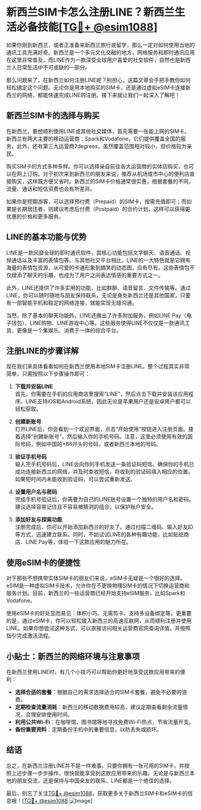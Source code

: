 # 新西兰SIM卡怎么注册LINE？新西兰生活必备技能[[TG💪+ @esim1088](https://t.me/s/esim1088)]

如果你刚到新西兰，或者正准备来新西兰旅行或留学，那么一定对如何使用当地的通讯工具充满好奇。新西兰是一个多元文化交融的地方，网络服务和即时通讯应用在这里非常普及，而LINE作为一款深受全球用户喜爱的社交软件，自然也是新西兰人日常生活中不可或缺的一部分。

那么问题来了，在新西兰如何注册LINE呢？别担心，这篇文章会手把手教你如何轻松搞定这个问题。无论你是用本地购买的SIM卡，还是通过虚拟eSIM卡连接新西兰的网络，都能快速完成LINE的注册。接下来就让我们一起深入了解吧！

## 新西兰SIM卡的选择与购买

在新西兰，要想顺利使用LINE或其他社交媒体，首先需要一张能上网的SIM卡。新西兰有两大主要的移动运营商：Spark和Vodafone，它们提供覆盖全国的服务。此外，还有第三大运营商2degrees，虽然覆盖范围相对较小，但价格较为亲民。

购买SIM卡的方式多种多样。你可以选择亲自前往各大运营商的实体店购买，也可以在网上订购。对于初次来到新西兰的朋友来说，推荐从机场或市中心的便利店直接购买，这样既方便又省时。新西兰的SIM卡价格通常很实惠，根据套餐的不同，流量、通话和短信资费也会有所差异。

如果你是短期游客，可以选择预付费（Prepaid）的SIM卡，按需充值即可；而如果是长期居住者，则建议考虑后付费（Postpaid）的合约计划，这样可以获得更优惠的价格和更多服务。

## LINE的基本功能与优势

LINE是一款风靡全球的即时通讯软件，其核心功能包括文字聊天、语音通话、视频通话以及丰富的表情包等。与其他社交平台相比，LINE的一大特色就是它拥有海量的表情包资源，从可爱的卡通形象到搞笑的动态图，应有尽有。这些表情包不仅增添了聊天的乐趣，也成为了用户之间表达情感的重要方式之一。

此外，LINE还提供了许多实用的功能，比如群聊、语音留言、文件传输等。通过LINE，你可以随时随地与朋友保持联系，无论是身处新西兰还是其他国家，只要有一部智能手机和稳定的网络连接，就能实现无缝沟通。

当然，除了基本的聊天功能外，LINE还推出了许多附加服务，例如LINE Pay（电子钱包）、LINE购物、LINE游戏中心等。这些服务使得LINE不仅仅是一款通讯工具，更像是一个集娱乐、消费于一体的综合平台。

## 注册LINE的步骤详解

现在我们来具体看看如何在新西兰使用本地SIM卡注册LINE。整个过程其实非常简单，只需按照以下步骤操作即可：

1. **下载并安装LINE**  
   首先，你需要在手机的应用商店里搜索“LINE”，然后点击下载并安装该应用程序。LINE支持iOS和Android系统，因此无论是苹果用户还是安卓用户都可以轻松获取。

2. **创建新账号**  
   打开LINE后，你会看到一个欢迎界面，点击“开始使用”按钮进入注册页面。接着选择“创建新账号”，然后输入你的手机号码。注意，这里必须使用有效的国际号码，例如中国的+86开头的号码，或者新西兰本地的号码。

3. **验证手机号码**  
   输入完手机号码后，LINE会向你的手机发送一条验证码短信。确保你的手机已成功连接新西兰的网络，并及时查收短信，将收到的验证码填入相应的位置。如果短时间内未能收到验证码，可以尝试重新发送。

4. **设置用户名与密码**  
   完成手机号验证后，你需要为自己的LINE账号设置一个独特的用户名和密码。建议选择容易记住且不容易被猜测的组合，以保护账户安全。

5. **添加好友与探索功能**  
   注册完成后，你可以开始添加新西兰的好友了。通过扫描二维码、输入好友ID等方式，迅速建立联系。同时，不妨试试LINE的各种有趣功能，比如贴纸商店、LINE Pay等，体验一下这款应用的魅力所在。

## 使用eSIM卡的便捷性

对于那些不想携带实体SIM卡的朋友们来说，eSIM卡无疑是一个很好的选择。eSIM是一种虚拟SIM卡技术，允许你在不更换物理SIM卡的情况下切换运营商和服务计划。目前，新西兰的一些运营商已经开始支持eSIM服务，比如Spark和Vodafone。

使用eSIM卡的好处显而易见：体积小巧、无需剪卡、支持多设备绑定等。更重要的是，通过eSIM卡，你可以轻松接入新西兰的高速互联网，从而顺利注册并使用LINE。如果你想尝试这种方式，可以直接访问相关运营商官网查询详情，并按照指引完成激活流程。

## 小贴士：新西兰的网络环境与注意事项

在新西兰使用LINE时，有几个小技巧可以帮助你更好地享受这款应用带来的便利：

- **选择合适的套餐**：根据自己的需求选择适合的SIM卡套餐，避免不必要的浪费。
- **定期检查流量消耗**：新西兰的移动数据费用较高，建议定期查看剩余流量情况，合理安排使用时间。
- **利用公共Wi-Fi**：在咖啡馆、图书馆等地寻找免费Wi-Fi热点，节省流量开支。
- **备份重要资料**：定期备份手机中的重要信息，以防丢失或损坏。

## 结语

总之，在新西兰注册LINE并不是一件难事，只要你拥有一张可用的SIM卡，并按照上述步骤一步步操作，很快就能享受到这款应用带来的乐趣。无论是与新西兰本地的朋友交流，还是保持与中国亲友的联系，LINE都是一个绝佳的选择。

最后，别忘了关注[TG💪+ @esim1088](https://t.me/s/esim1088)，获取更多关于新西兰SIM卡和eSIM卡的信息哦！[[TG💪+ @esim1088](https://t.me/s/esim1088) ![Image](https://i.postimg.cc/4NQfJmqS/Snipaste-2025-05-13-00-14-12.png)]